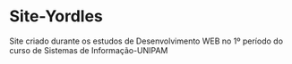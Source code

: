 # Site-Yordles
Site criado durante os estudos de Desenvolvimento WEB no 1º período do curso de Sistemas de Informação-UNIPAM

